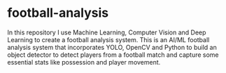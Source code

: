 # football-analysis
In this repository I use Machine Learning, Computer Vision and Deep Learning to create a football analysis system. This is an AI/ML football analysis system that incorporates YOLO, OpenCV and Python to build an object detector to detect players from a football match and capture some essential stats like possession and player movement. 
